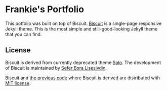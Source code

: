 # Frankie's Portfolio

This potfolio was built on top of Biscuit.
[Biscuit](http://sblisesivdin.github.io/biscuit) is a single-page responsive Jekyll theme. This is the most simple and still-good-looking Jekyll theme that you can find.

## License

Biscuit is derived from currently deprecated theme [Solo](http://github.com/chibicode/solo). The development of Biscuit is maintained by [Sefer Bora Lisesivdin](https://lrgresearch.org/bora).

Biscuit and [the previous code](http://github.com/chibicode/solo) where Biscuit is derived are distributed with [MIT license](https://github.com/sblisesivdin/biscuit/blob/gh-pages/LICENSE).
